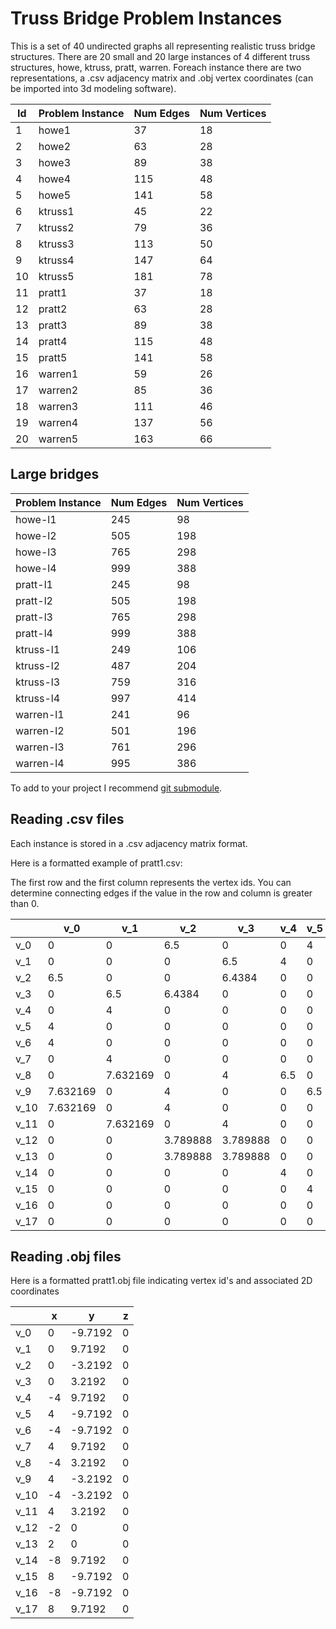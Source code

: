 # Truss Bridge Problem Instances
 
This is a set of 40 undirected graphs all representing realistic truss bridge structures. There are 20 small and 20 large instances of 4 different truss structures, howe, ktruss, pratt, warren. Foreach instance there are two representations, a .csv adjacency matrix and .obj vertex coordinates (can be imported into 3d modeling software).

| Id | Problem Instance | Num Edges | Num Vertices |
|----|------------------|-----------|--------------|
| 1  | howe1            | 37        | 18           |
| 2  | howe2            | 63        | 28           |
| 3  | howe3            | 89        | 38           |
| 4  | howe4            | 115       | 48           |
| 5  | howe5            | 141       | 58           |
| 6  | ktruss1          | 45        | 22           |
| 7  | ktruss2          | 79        | 36           |
| 8  | ktruss3          | 113       | 50           |
| 9  | ktruss4          | 147       | 64           |
| 10 | ktruss5          | 181       | 78           |
| 11 | pratt1           | 37        | 18           |
| 12 | pratt2           | 63        | 28           |
| 13 | pratt3           | 89        | 38           |
| 14 | pratt4           | 115       | 48           |
| 15 | pratt5           | 141       | 58           |
| 16 | warren1          | 59        | 26           |
| 17 | warren2          | 85        | 36           |
| 18 | warren3          | 111       | 46           |
| 19 | warren4          | 137       | 56           |
| 20 | warren5          | 163       | 66           |

## Large bridges

| Problem Instance | Num Edges | Num Vertices |
| ---------------- | --------- | ------------ |
| howe-l1          | 245       | 98           |
| howe-l2          | 505       | 198          |
| howe-l3          | 765       | 298          |
| howe-l4          | 999       | 388          |
| pratt-l1         | 245       | 98           |
| pratt-l2         | 505       | 198          |
| pratt-l3         | 765       | 298          |
| pratt-l4         | 999       | 388          |
| ktruss-l1        | 249       | 106          |
| ktruss-l2        | 487       | 204          |
| ktruss-l3        | 759       | 316          |
| ktruss-l4        | 997       | 414          |
| warren-l1        | 241       | 96           |
| warren-l2        | 501       | 196          |
| warren-l3        | 761       | 296          |
| warren-l4        | 995       | 386          |

To add to your project I recommend [git submodule](https://git-scm.com/book/en/v2/Git-Tools-Submodules).

## Reading .csv files

Each instance is stored in a .csv adjacency matrix format. 

Here is a formatted example of pratt1.csv:

The first row and the first column represents the vertex ids. You can determine connecting edges if the value in the row and column is greater than 0.

|      | v_0      | v_1      | v_2      | v_3      | v_4 | v_5 | v_6 | v_7 | v_8      | v_9      | v_10     | v_11     | v_12     | v_13     | v_14     | v_15     | v_16     | v_17     |
|------|----------|----------|----------|----------|-----|-----|-----|-----|----------|----------|----------|----------|----------|----------|----------|----------|----------|----------|
| v_0  | 0        | 0        | 6.5      | 0        | 0   | 4   | 4   | 0   | 0        | 7.632169 | 7.632169 | 0        | 0        | 0        | 0        | 0        | 0        | 0        |
| v_1  | 0        | 0        | 0        | 6.5      | 4   | 0   | 0   | 4   | 7.632169 | 0        | 0        | 7.632169 | 0        | 0        | 0        | 0        | 0        | 0        |
| v_2  | 6.5      | 0        | 0        | 6.4384   | 0   | 0   | 0   | 0   | 0        | 4        | 4        | 0        | 3.789888 | 3.789888 | 0        | 0        | 0        | 0        |
| v_3  | 0        | 6.5      | 6.4384   | 0        | 0   | 0   | 0   | 0   | 4        | 0        | 0        | 4        | 3.789888 | 3.789888 | 0        | 0        | 0        | 0        |
| v_4  | 0        | 4        | 0        | 0        | 0   | 0   | 0   | 0   | 6.5      | 0        | 0        | 0        | 0        | 0        | 4        | 0        | 0        | 0        |
| v_5  | 4        | 0        | 0        | 0        | 0   | 0   | 0   | 0   | 0        | 6.5      | 0        | 0        | 0        | 0        | 0        | 4        | 0        | 0        |
| v_6  | 4        | 0        | 0        | 0        | 0   | 0   | 0   | 0   | 0        | 0        | 6.5      | 0        | 0        | 0        | 0        | 0        | 4        | 0        |
| v_7  | 0        | 4        | 0        | 0        | 0   | 0   | 0   | 0   | 0        | 0        | 0        | 6.5      | 0        | 0        | 0        | 0        | 0        | 4        |
| v_8  | 0        | 7.632169 | 0        | 4        | 6.5 | 0   | 0   | 0   | 0        | 0        | 6.4384   | 0        | 3.789888 | 0        | 7.632169 | 0        | 0        | 0        |
| v_9  | 7.632169 | 0        | 4        | 0        | 0   | 6.5 | 0   | 0   | 0        | 0        | 0        | 6.4384   | 0        | 3.789888 | 0        | 7.632169 | 0        | 0        |
| v_10 | 7.632169 | 0        | 4        | 0        | 0   | 0   | 6.5 | 0   | 6.4384   | 0        | 0        | 0        | 3.789888 | 0        | 0        | 0        | 7.632169 | 0        |
| v_11 | 0        | 7.632169 | 0        | 4        | 0   | 0   | 0   | 6.5 | 0        | 6.4384   | 0        | 0        | 0        | 3.789888 | 0        | 0        | 0        | 7.632169 |
| v_12 | 0        | 0        | 3.789888 | 3.789888 | 0   | 0   | 0   | 0   | 3.789888 | 0        | 3.789888 | 0        | 0        | 0        | 0        | 0        | 0        | 0        |
| v_13 | 0        | 0        | 3.789888 | 3.789888 | 0   | 0   | 0   | 0   | 0        | 3.789888 | 0        | 3.789888 | 0        | 0        | 0        | 0        | 0        | 0        |
| v_14 | 0        | 0        | 0        | 0        | 4   | 0   | 0   | 0   | 7.632169 | 0        | 0        | 0        | 0        | 0        | 0        | 0        | 0        | 0        |
| v_15 | 0        | 0        | 0        | 0        | 0   | 4   | 0   | 0   | 0        | 7.632169 | 0        | 0        | 0        | 0        | 0        | 0        | 0        | 0        |
| v_16 | 0        | 0        | 0        | 0        | 0   | 0   | 4   | 0   | 0        | 0        | 7.632169 | 0        | 0        | 0        | 0        | 0        | 0        | 0        |
| v_17 | 0        | 0        | 0        | 0        | 0   | 0   | 0   | 4   | 0        | 0        | 0        | 7.632169 | 0        | 0        | 0        | 0        | 0        | 0        |

## Reading .obj files

Here is a formatted pratt1.obj file indicating vertex id's and associated 2D coordinates

|      | x  | y       | z |
|------|----|---------|---|
| v_0  | 0  | -9.7192 | 0 |
| v_1  | 0  | 9.7192  | 0 |
| v_2  | 0  | -3.2192 | 0 |
| v_3  | 0  | 3.2192  | 0 |
| v_4  | -4 | 9.7192  | 0 |
| v_5  | 4  | -9.7192 | 0 |
| v_6  | -4 | -9.7192 | 0 |
| v_7  | 4  | 9.7192  | 0 |
| v_8  | -4 | 3.2192  | 0 |
| v_9  | 4  | -3.2192 | 0 |
| v_10 | -4 | -3.2192 | 0 |
| v_11 | 4  | 3.2192  | 0 |
| v_12 | -2 | 0       | 0 |
| v_13 | 2  | 0       | 0 |
| v_14 | -8 | 9.7192  | 0 |
| v_15 | 8  | -9.7192 | 0 |
| v_16 | -8 | -9.7192 | 0 |
| v_17 | 8  | 9.7192  | 0 |
